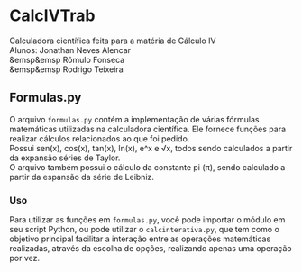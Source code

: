 # CalcIVTrab

Calculadora científica feita para a matéria de Cálculo IV
<br>
Alunos: Jonathan Neves Alencar
<br>&emsp&emsp
        Rômulo Fonseca
<br>&emsp&emsp
        Rodrigo Teixeira

## Formulas.py

O arquivo `formulas.py` contém a implementação de várias fórmulas matemáticas utilizadas na calculadora científica. Ele fornece funções para realizar cálculos relacionados ao que foi pedido.
<br>
Possui sen(x), cos(x), tan(x), ln(x), e^x e √x, todos sendo calculados a partir da expansão séries de Taylor.
<br>
O arquivo também possui o cálculo da constante pi (π), sendo calculado a partir da espansão da série de Leibniz.

### Uso

Para utilizar as funções em `formulas.py`, você pode importar o módulo em seu script Python, ou pode utilizar o `calcinterativa.py`, que tem como o objetivo principal facilitar a interação entre as operações matemáticas realizadas, através da escolha de opções, realizando apenas uma operação por vez.
